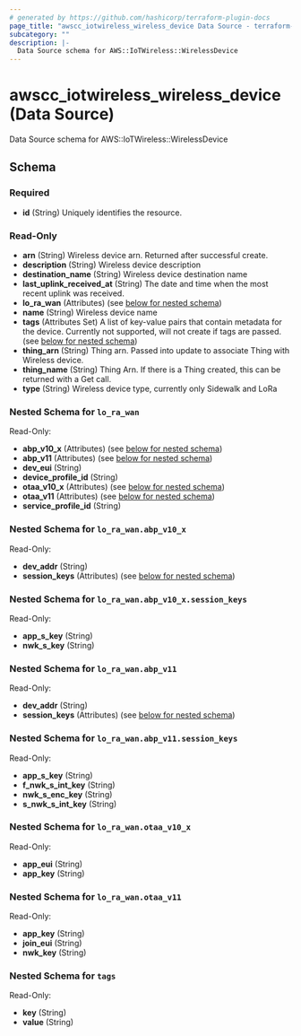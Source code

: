 ```yaml
---
# generated by https://github.com/hashicorp/terraform-plugin-docs
page_title: "awscc_iotwireless_wireless_device Data Source - terraform-provider-awscc"
subcategory: ""
description: |-
  Data Source schema for AWS::IoTWireless::WirelessDevice
---
```


# awscc_iotwireless_wireless_device (Data Source)

Data Source schema for AWS::IoTWireless::WirelessDevice



<!-- schema generated by tfplugindocs -->
## Schema

### Required

- **id** (String) Uniquely identifies the resource.

### Read-Only

- **arn** (String) Wireless device arn. Returned after successful create.
- **description** (String) Wireless device description
- **destination_name** (String) Wireless device destination name
- **last_uplink_received_at** (String) The date and time when the most recent uplink was received.
- **lo_ra_wan** (Attributes) (see [below for nested schema](#nestedatt--lo_ra_wan))
- **name** (String) Wireless device name
- **tags** (Attributes Set) A list of key-value pairs that contain metadata for the device. Currently not supported, will not create if tags are passed. (see [below for nested schema](#nestedatt--tags))
- **thing_arn** (String) Thing arn. Passed into update to associate Thing with Wireless device.
- **thing_name** (String) Thing Arn. If there is a Thing created, this can be returned with a Get call.
- **type** (String) Wireless device type, currently only Sidewalk and LoRa

<a id="nestedatt--lo_ra_wan"></a>
### Nested Schema for `lo_ra_wan`

Read-Only:

- **abp_v10_x** (Attributes) (see [below for nested schema](#nestedatt--lo_ra_wan--abp_v10_x))
- **abp_v11** (Attributes) (see [below for nested schema](#nestedatt--lo_ra_wan--abp_v11))
- **dev_eui** (String)
- **device_profile_id** (String)
- **otaa_v10_x** (Attributes) (see [below for nested schema](#nestedatt--lo_ra_wan--otaa_v10_x))
- **otaa_v11** (Attributes) (see [below for nested schema](#nestedatt--lo_ra_wan--otaa_v11))
- **service_profile_id** (String)

<a id="nestedatt--lo_ra_wan--abp_v10_x"></a>
### Nested Schema for `lo_ra_wan.abp_v10_x`

Read-Only:

- **dev_addr** (String)
- **session_keys** (Attributes) (see [below for nested schema](#nestedatt--lo_ra_wan--abp_v10_x--session_keys))

<a id="nestedatt--lo_ra_wan--abp_v10_x--session_keys"></a>
### Nested Schema for `lo_ra_wan.abp_v10_x.session_keys`

Read-Only:

- **app_s_key** (String)
- **nwk_s_key** (String)



<a id="nestedatt--lo_ra_wan--abp_v11"></a>
### Nested Schema for `lo_ra_wan.abp_v11`

Read-Only:

- **dev_addr** (String)
- **session_keys** (Attributes) (see [below for nested schema](#nestedatt--lo_ra_wan--abp_v11--session_keys))

<a id="nestedatt--lo_ra_wan--abp_v11--session_keys"></a>
### Nested Schema for `lo_ra_wan.abp_v11.session_keys`

Read-Only:

- **app_s_key** (String)
- **f_nwk_s_int_key** (String)
- **nwk_s_enc_key** (String)
- **s_nwk_s_int_key** (String)



<a id="nestedatt--lo_ra_wan--otaa_v10_x"></a>
### Nested Schema for `lo_ra_wan.otaa_v10_x`

Read-Only:

- **app_eui** (String)
- **app_key** (String)


<a id="nestedatt--lo_ra_wan--otaa_v11"></a>
### Nested Schema for `lo_ra_wan.otaa_v11`

Read-Only:

- **app_key** (String)
- **join_eui** (String)
- **nwk_key** (String)



<a id="nestedatt--tags"></a>
### Nested Schema for `tags`

Read-Only:

- **key** (String)
- **value** (String)


